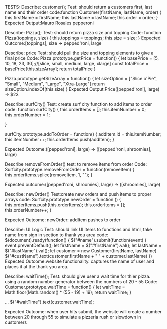 TESTS:
Describe: customer();
Test: should return a customers first, last name and their order
code:function Customer(firstName, lastName, order) {
  this.firstName = firstName;
  this.lastName = lastName;
  this.order = order;
}
Expected Output:Mauro Rosales pepperoni

Describe: Pizza();
Test: should return pizza size and topping
Code:
function Pizza(toppings, size) {
  this.toppings = toppings;
  this.size = size;
}
Expected Outcome:[toppings], size -> pepped'roni, large

Describe: price
Test: should pull the size and topping elements to give a final price
Code:
Pizza.prototype.getPrice = function() {
  let basePrice = [5, 10, 18, 23, 30];//[slice, small, medium, large, xlarge]
  const totalPrice = basePrice[this.sizeArray];
  return totalPrice
}

Pizza.prototype.getSizeArray = function() {
  let sizeOption = ["Slice o'Pie", "Small", "Medium", "Large", "Xtra-Large"]
  return sizeOption.indexOf(this.size)
}
Expected Output:Price([pepped'roni], large) -> $23

Describe: surfCity()
Test: create surf city function to add items to order
code:
function surfCity() {
  this.orderItems = [];
  this.itemNumber = 0;
  this.orderNumber = 1;

}

surfCity.prototype.addToOrder = function() {
  addItem.id = this.itemNumber;
  this.itemNumber++;
  this.orderItems.push(addItem);
}

Expected Outcome:([pepped'roni], large) -> ([pepped'roni, shroomies], large)

Describe removeFromOrder()
test: to remove items from order
Code:
Surfcity.prototype.removeFromOrder = function(removeItem) {
  this.orderItems.splice(removeItem, 1, "");
}

Expected outcome:([pepped'roni, shroomies], large) -> ([shroomies], large)

Describe: newOrder()
Test:create new orders and push items to proper arrays
code:
Surfcity.prototype.newOrder = function () {
  this.orderItems.push(this.orderItems);
  this.orderItems = [];
  this.orderNumber++;
}

Expected Outcome: newOrder: addItem pushes to order

Describe: UI Logic
Test: should link UI items to functions and html, take name from sign in section to thank you area
code:
$(document).ready(function() {
  $("#name").submit(function(event) {
    event.preventDefault();
    let firstName = $("#firstName").val();
    let lastName = $("#lastName").val();
    let customer = new Customer(firstName, lastName)
    $("#custName").text(customer.firstName + " " + customer.lastName)
  })
Expected Outcome:website functionality. captures the name of user and places it at the thank you area.

Describe: waitTime();
Test: should give user a wait time for thier pizza. using a random number generator between the numbers of 20 - 55 
Code: 
Customer.prototype.waitTime = function() {
  let waitTime = Math.floor(Math.random() * (55 - 19) + 19);
  return waitTime;
}

...
$("#waitTime").text(customer.waitTime);

Expected Outcome: when user hits submit, the website will create a number between 20 through 55 to simulate a pizzeria rush or slowdown in customers
